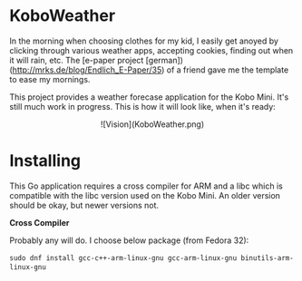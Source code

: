 # KoboWeather

In the morning when choosing clothes for my kid, I easily get anoyed by
clicking through various weather apps, accepting cookies, finding out when it
will rain, etc.
The [e-paper project [german])(http://mrks.de/blog/Endlich_E-Paper/35) of a
friend gave me the template to ease my mornings.

This project provides a weather forecase application for the Kobo Mini. It's
still much work in progress. This is how it will look like, when it's ready:

<center>![Vision](KoboWeather.png)</center>


# Installing

This Go application requires a cross compiler for ARM and a libc which is
compatible with the libc version used on the Kobo Mini. An older version should
be okay, but newer versions not.


**Cross Compiler**

Probably any will do. I choose below package (from Fedora 32):

	sudo dnf install gcc-c++-arm-linux-gnu gcc-arm-linux-gnu binutils-arm-linux-gnu


